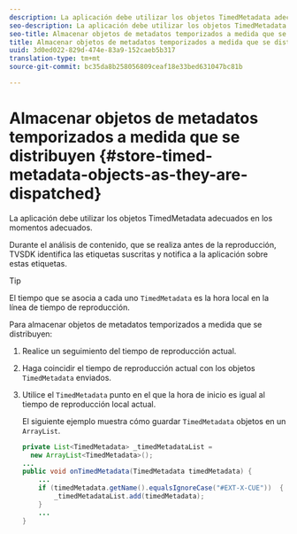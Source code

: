```yaml
---
description: La aplicación debe utilizar los objetos TimedMetadata adecuados en los momentos adecuados.
seo-description: La aplicación debe utilizar los objetos TimedMetadata adecuados en los momentos adecuados.
seo-title: Almacenar objetos de metadatos temporizados a medida que se distribuyen
title: Almacenar objetos de metadatos temporizados a medida que se distribuyen
uuid: 3d0ed022-829d-474e-83a9-152caeb5b317
translation-type: tm+mt
source-git-commit: bc35da8b258056809ceaf18e33bed631047bc81b

---
```



# Almacenar objetos de metadatos temporizados a medida que se distribuyen {#store-timed-metadata-objects-as-they-are-dispatched}

La aplicación debe utilizar los objetos TimedMetadata adecuados en los momentos adecuados.

Durante el análisis de contenido, que se realiza antes de la reproducción, TVSDK identifica las etiquetas suscritas y notifica a la aplicación sobre estas etiquetas.

>[!TIP]
>
>El tiempo que se asocia a cada uno `TimedMetadata` es la hora local en la línea de tiempo de reproducción.

Para almacenar objetos de metadatos temporizados a medida que se distribuyen:

1. Realice un seguimiento del tiempo de reproducción actual.
1. Haga coincidir el tiempo de reproducción actual con los objetos `TimedMetadata` enviados.

1. Utilice el `TimedMetadata` punto en el que la hora de inicio es igual al tiempo de reproducción local actual.

   El siguiente ejemplo muestra cómo guardar `TimedMetadata` objetos en un `ArrayList`.

   ```java
   private List<TimedMetadata> _timedMetadataList =  
     new ArrayList<TimedMetadata>(); 
   ... 
   public void onTimedMetadata(TimedMetadata timedMetadata) { 
       ... 
       if (timedMetadata.getName().equalsIgnoreCase("#EXT-X-CUE"))  { 
           _timedMetadataList.add(timedMetadata); 
       } 
       ... 
   }
   ```

